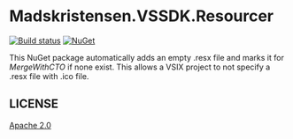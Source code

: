 # Madskristensen.VSSDK.Resourcer

[![Build status](https://ci.appveyor.com/api/projects/status/253fqrmespwb696r?svg=true)](https://ci.appveyor.com/project/madskristensen/vsixresourcer)
[![NuGet](https://img.shields.io/nuget/v/Madskristensen.VSSDK.Resourcer.svg)](https://nuget.org/packages/Madskristensen.VSSDK.Resourcer/)

This NuGet package automatically adds an empty .resx file and marks it for *MergeWithCTO* if none exist. This allows a VSIX project to not specify a .resx file with .ico file. 

## LICENSE
[Apache 2.0](LICENSE)
